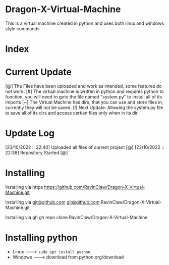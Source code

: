 # Dragon-X-Virtual-Machine
This is a virtual machine created in python and uses both linux and windows style commands


# Index


# Current Update
[@] The Files have been uploaded and work as intended, some features do not work.
[#] The virtual machine is written in python and requires python to function, you will need to goto the file named "system.py" to install all of its imports
[~] The Virtual Machine has dirs, that you can use and store files in, currently they will not be saved.
[!] Next Update: Allowing the system.py file to save all of its dirs and access certian files only when in its dir.


# Update Log
[23/10/2022 :: 22:40] Uploaded all files of current project [@]
[23/10/2022 :: 22:38] Repository Started [@]


# Installing
Installing via https
https://github.com/RavinClaw/Dragon-X-Virtual-Machine.git

Installing via git@github.com
git@github.com:RavinClaw/Dragon-X-Virtual-Machine.git

Installing via gh
gh repo clone RavinClaw/Dragon-X-Virtual-Machine

# Installing python
* Linux ---> ```sudo apt install python ```
* Windows ---> download from python.org/download
